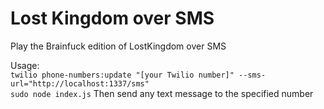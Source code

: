 # Lost Kingdom over SMS
Play the Brainfuck edition of LostKingdom over SMS

Usage:  
`twilio phone-numbers:update "[your Twilio number]" --sms-url="http://localhost:1337/sms"`  
`sudo node index.js` 
Then send any text message to the specified number
